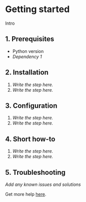 # Getting started

Intro

## 1. Prerequisites

- Python version
- _Dependency 1_
## 2. Installation

1. _Write the step here._
2. _Write the step here._

## 3. Configuration

1. _Write the step here._
2. _Write the step here._

## 4. Short how-to 

1. _Write the step here._
2. _Write the step here._

## 5. Troubleshooting

_Add any known issues and solutions_

Get more help [here](help.md).